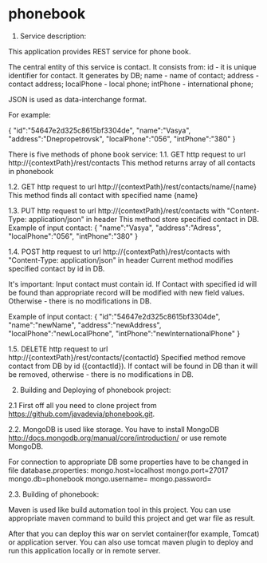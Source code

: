 phonebook
=========

1. Service description:

This application provides REST service for phone book.

The central entity of this service is contact. It consists from:
    id          - it is unique identifier for contact. It generates by DB;
    name        - name of contact;
    address     - contact address;
    localPhone  - local phone;
    intPhone    - international phone;

JSON is used as data-interchange format.

For example:

{
    "id":"54647e2d325c8615bf3304de",
	"name":"Vasya",
	"address":"Dnepropetrovsk",
	"localPhone":"056",
	"intPhone":"380"
}	

There is five methods of phone book service:
1.1. GET http request to url http://{contextPath}/rest/contacts
This method returns array of all contacts in phonebook
  
1.2. GET http request to url http://{contextPath}/rest/contacts/name/{name}
This method finds all contact with specified name {name}

1.3. PUT http request to url http://{contextPath}/rest/contacts with "Content-Type: application/json" in header 
This method store specified contact in DB.
Example of input contact:
{
	"name":"Vasya",
	"address":"Adress",
	"localPhone":"056",
	"intPhone":"380"
}

1.4. POST http request to url http://{contextPath}/rest/contacts with "Content-Type: application/json" in header 
Current method modifies specified contact by id in DB.

It's important: Input contact must contain id. If Contact with specified id will be found than appropriate record will be modified with new field values. Otherwise - there is no modifications in DB.

Example of input contact:
{
    "id":"54647e2d325c8615bf3304de",
	"name":"newName",
	"address":"newAddress",
	"localPhone":"newLocalPhone",
	"intPhone":"newInternationalPhone"
}

1.5. DELETE http request to url http://{contextPath}/rest/contacts/{contactId}
Specified method remove contact from DB by id ({contactId}).
If contact will be found in DB than it will be removed, otherwise - there is no modifications in DB.

2. Building and Deploying of phonebook project:

2.1 First off all you need to clone project from https://github.com/javadevia/phonebook.git.

2.2. MongoDB is used like storage. You have to install MongoDB http://docs.mongodb.org/manual/core/introduction/ or use remote MongoDB.

For connection to appropriate DB some properties have to be changed in file database.properties:
mongo.host=localhost
mongo.port=27017
mongo.db=phonebook
mongo.username=
mongo.password=

2.3. Building of phonebook:

Maven is used like build automation tool in this project.
You can use appropriate maven command to build this project and get war file as result.

After that you can deploy this war on servlet container(for example, Tomcat) or application server.
You can also use tomcat maven plugin to deploy and run this application locally or in remote server.